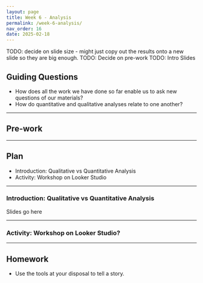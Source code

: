 ```yaml
---
layout: page
title: Week 6 - Analysis
permalink: /week-6-analysis/
nav_order: 16
date: 2025-02-18
---
```


TODO: decide on slide size - might just copy out the results onto a new slide so they are big enough.
TODO: Decide on pre-work
TODO: Intro Slides

## Guiding Questions

* How does all the work we have done so far enable us to ask new questions of our materials?
* How do quantitative and qualitative analyses relate to one another?

---
## Pre-work

---
## Plan

* Introduction: Qualitative vs Quantitative Analysis
* Activity: Workshop on Looker Studio

---
### Introduction: Qualitative vs Quantitative Analysis
Slides go here

---
### Activity: Workshop on Looker Studio?


---
## Homework
* Use the tools at your disposal to tell a story.